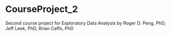 # CourseProject_2
Second course project for Exploratory Data Analysis by Roger D. Peng, PhD, Jeff Leek, PhD, Brian Caffo, PhD
